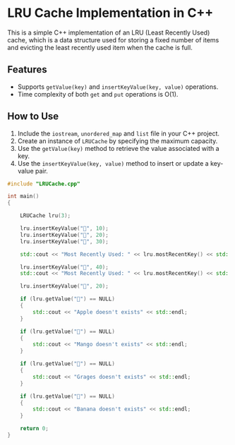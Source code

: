 # LRU Cache Implementation in C++

This is a simple C++ implementation of an LRU (Least Recently Used) cache, which is a data structure used for storing a fixed number of items and evicting the least recently used item when the cache is full.

## Features

- Supports `getValue(key)` and `insertKeyValue(key, value)` operations.
- Time complexity of both `get` and `put` operations is O(1).

## How to Use

1. Include the `iostream`, `unordered_map` and `list` file in your C++ project.
2. Create an instance of `LRUCache` by specifying the maximum capacity.
3. Use the `getValue(key)` method to retrieve the value associated with a key.
4. Use the `insertKeyValue(key, value)` method to insert or update a key-value pair.

```cpp
#include "LRUCache.cpp"

int main()
{

    LRUCache lru(3);

    lru.insertKeyValue("🥭", 10);
    lru.insertKeyValue("🍎", 20);
    lru.insertKeyValue("🍇", 30);

    std::cout << "Most Recently Used: " << lru.mostRecentKey() << std::endl;

    lru.insertKeyValue("🥭", 40);
    std::cout << "Most Recently Used: " << lru.mostRecentKey() << std::endl;

    lru.insertKeyValue("🍌", 20);

    if (lru.getValue("🍎") == NULL)
    {
        std::cout << "Apple doesn't exists" << std::endl;
    }

    if (lru.getValue("🥭") == NULL)
    {
        std::cout << "Mango doesn't exists" << std::endl;
    }

    if (lru.getValue("🍇") == NULL)
    {
        std::cout << "Grages doesn't exists" << std::endl;
    }

    if (lru.getValue("🍌") == NULL)
    {
        std::cout << "Banana doesn't exists" << std::endl;
    }

    return 0;
}
```
